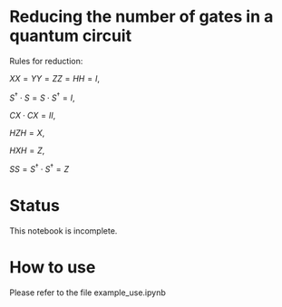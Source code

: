 # Reducing the number of gates in a quantum circuit

Rules for reduction: 

$XX = YY = ZZ = HH = I$, 

$S^\dagger \cdot S = S \cdot S^\dagger = I$, 

$CX \cdot CX = II$, 

$HZH = X$, 

$HXH = Z$, 

$SS = S^\dagger \cdot S^\dagger = Z$

# Status

This notebook is incomplete.

# How to use
Please refer to the file example_use.ipynb
